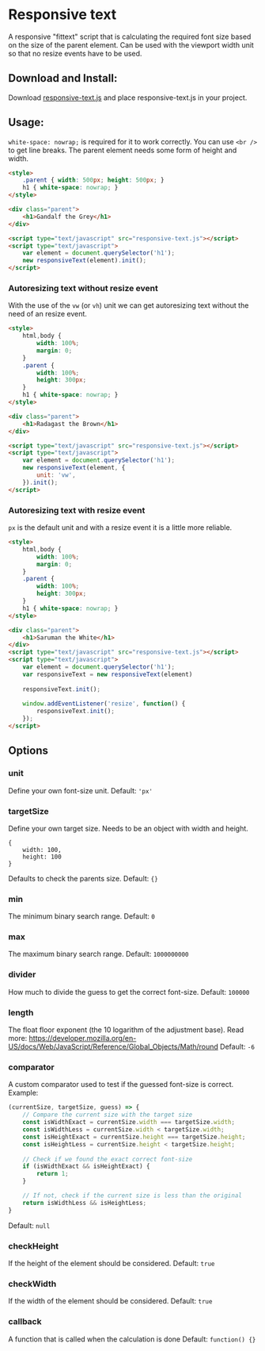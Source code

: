 # Responsive text

A responsive "fittext" script that is calculating the required font size based on the size of the parent element.
Can be used with the viewport width unit so that no resize events have to be used.

## Download and Install:
Download [responsive-text.js](https://raw.githubusercontent.com/PatrikElfstrom/responsive-text/master/dist/responsive-text.js) and place responsive-text.js in your project.

## Usage:
`white-space: nowrap;` is required for it to work correctly. You can use `<br />` to get line breaks.
The parent element needs some form of height and width.

```html
<style>
    .parent { width: 500px; height: 500px; }
    h1 { white-space: nowrap; }
</style>

<div class="parent">
    <h1>Gandalf the Grey</h1>
</div>

<script type="text/javascript" src="responsive-text.js"></script>
<script type="text/javascript">
    var element = document.querySelector('h1');
    new responsiveText(element).init();
</script>
```

### Autoresizing text without resize event
With the use of the `vw` (or `vh`) unit we can get autoresizing text without the need of an resize event.
```html
<style>
    html,body {
        width: 100%;
        margin: 0;
    }
    .parent {
        width: 100%;
        height: 300px;
    }
    h1 { white-space: nowrap; }
</style>

<div class="parent">
    <h1>Radagast the Brown</h1>
</div>

<script type="text/javascript" src="responsive-text.js"></script>
<script type="text/javascript">
    var element = document.querySelector('h1');
    new responsiveText(element, {
        unit: 'vw',
    }).init();
</script>
```
### Autoresizing text with resize event
`px` is the default unit and with a resize event it is a little more reliable.
```html
<style>
    html,body {
        width: 100%;
        margin: 0;
    }
    .parent {
        width: 100%;
        height: 300px;
    }
    h1 { white-space: nowrap; }
</style>

<div class="parent">
    <h1>Saruman the White</h1>
</div>
<script type="text/javascript" src="responsive-text.js"></script>
<script type="text/javascript">
    var element = document.querySelector('h1');
    var responsiveText = new responsiveText(element)
    
    responsiveText.init();
    
    window.addEventListener('resize', function() {
        responsiveText.init();
    });
</script>
```

## Options
### unit
Define your own font-size unit.
Default: `'px'`
### targetSize
Define your own target size.
Needs to be an object with width and height.
```
{
    width: 100, 
    height: 100
}
```
Defaults to check the parents size.
Default: `{}`
### min
The minimum binary search range.
Default: `0`
### max
The maximum binary search range.
Default: `1000000000`
### divider
How much to divide the guess to get the correct font-size.
Default: `100000`
### length
The float floor exponent (the 10 logarithm of the adjustment base).
Read more: https://developer.mozilla.org/en-US/docs/Web/JavaScript/Reference/Global_Objects/Math/round
Default: `-6`
### comparator
A custom comparator used to test if the guessed font-size is correct.
Example:
```JavaScript
(currentSize, targetSize, guess) => {
    // Compare the current size with the target size
    const isWidthExact = currentSize.width === targetSize.width;
    const isWidthLess = currentSize.width < targetSize.width;
    const isHeightExact = currentSize.height === targetSize.height;
    const isHeightLess = currentSize.height < targetSize.height;
    
    // Check if we found the exact correct font-size
    if (isWidthExact && isHeightExact) {
        return 1;
    }

    // If not, check if the current size is less than the original
    return isWidthLess && isHeightLess;
}
```
Default: `null`
### checkHeight
If the height of the element should be considered.
Default: `true`
### checkWidth
If the width of the element should be considered.
Default: `true`
### callback
A function that is called when the calculation is done
Default: `function() {}`
